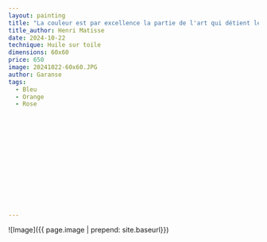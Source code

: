 ```yaml
---
layout: painting
title: "La couleur est par excellence la partie de l'art qui détient le don magique. Alors que le sujet, la forme, la ligne s'adressent d'abord à la pensée, la couleur n'a aucun sens pour l'intelligence, mais elle a tous les pouvoirs sur la sensibilité." 
title_author: Henri Matisse 			                                                  
date: 2024-10-22
technique: Huile sur toile 
dimensions: 60x60
price: 650
image: 20241022-60x60.JPG 
author: Garanse
tags:
  - Bleu
  - Orange
  - Rose
  
  
  
  
  
  
  
  
  
  
  
  
  
  
---
```

![Image]({{ page.image | prepend: site.baseurl}})

